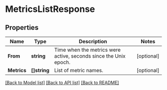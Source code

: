 # MetricsListResponse

## Properties

Name | Type | Description | Notes
------------ | ------------- | ------------- | -------------
**From** | **string** | Time when the metrics were active, seconds since the Unix epoch. | [optional] 
**Metrics** | **[]string** | List of metric names. | [optional] 

[[Back to Model list]](../README.md#documentation-for-models) [[Back to API list]](../README.md#documentation-for-api-endpoints) [[Back to README]](../README.md)


